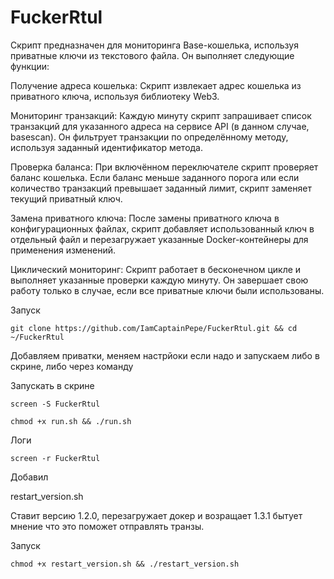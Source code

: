 # FuckerRtul
Скрипт предназначен для мониторинга Base-кошелька, используя приватные ключи из текстового файла. Он выполняет следующие функции:

Получение адреса кошелька: Скрипт извлекает адрес кошелька из приватного ключа, используя библиотеку Web3.

Мониторинг транзакций: Каждую минуту скрипт запрашивает список транзакций для указанного адреса на сервисе API (в данном случае, basescan). Он фильтрует транзакции по определённому методу, используя заданный идентификатор метода.

Проверка баланса: При включённом переключателе скрипт проверяет баланс кошелька. Если баланс меньше заданного порога или если количество транзакций превышает заданный лимит, скрипт заменяет текущий приватный ключ.

Замена приватного ключа: После замены приватного ключа в конфигурационных файлах, скрипт добавляет использованный ключ в отдельный файл и перезагружает указанные Docker-контейнеры для применения изменений.

Циклический мониторинг: Скрипт работает в бесконечном цикле и выполняет указанные проверки каждую минуту. Он завершает свою работу только в случае, если все приватные ключи были использованы.

Запуск

`git clone https://github.com/IamCaptainPepe/FuckerRtul.git && cd ~/FuckerRtul`

Добавляем приватки, меняем настрйоки если надо и запускаем либо в скрине, либо через команду

Запускать в скрине

`screen -S FuckerRtul`

`chmod +x run.sh && ./run.sh`

Логи 

`screen -r FuckerRtul`

Добавил 

restart_version.sh

Ставит версию 1.2.0, перезагружает докер и возращает 1.3.1 бытует мнение что это поможет отправлять транзы. 

Запуск 

`chmod +x restart_version.sh && ./restart_version.sh`
